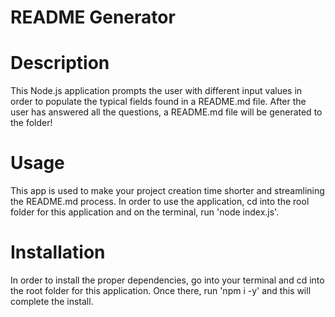 # README Generator

# Description
This Node.js application prompts the user with different input values in order to populate the typical fields found in a README.md file. After the user has answered all the questions, a README.md file will be generated to the folder!

# Usage
This app is used to make your project creation time shorter and streamlining the README.md process. In order to use the application, cd into the rool folder for this application and on the terminal, run 'node index.js'. 

# Installation
In order to install the proper dependencies, go into your terminal and cd into the root folder for this application. Once there, run 'npm i -y' and this will complete the install.

